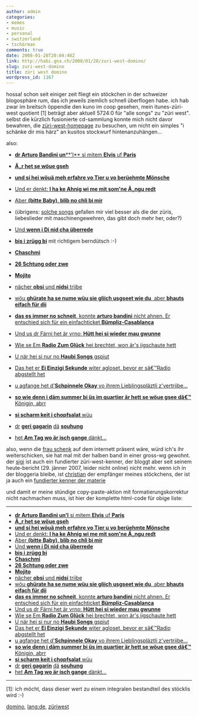 ```yaml
---
author: admin
categories:
- memes
- music
- personal
- switzerland
- tschörman
comments: true
date: 2008-01-28T20:04:48Z
link: http://habi.gna.ch/2008/01/28/zuri-west-domino/
slug: zuri-west-domino
title: züri west domino
wordpress_id: 1167
---
```


hossa! schon seit einiger zeit fliegt ein stöckchen in der schweizer blogosphäre rum, das ich jeweils ziemlich schnell überflogen habe. ich hab zwar im breitsch öppendie den kuno im coop gesehen, mein itunes-züri-west quotient [1] beträgt aber aktuell 5724:0 für "alle songs" zu "züri west". selbst die kürzlich fusionierte cd-sammlung konnte mich nicht davor bewahren, die [züri-west-homepage](http://www.zueriwest.ch/) zu besuchen, um nicht ein simples "i schänke dir mis härz" an kusitos stockwurf hintenanzuhängen...




also:





  
  * [**dr Arturo Bandini un****'I** si mitem **Elvis** uf **Paris**](http://bloxxs.ch/?p=1317)


  
  * [**Ã„r het se wöue gseh**](http://leumund.ch/2008/worldwide/zuri-west-domino/)


  
  * [**und si hei wöuä meh erfahre vo Tier u vo berüehmte Mönsche**](http://www.monoblog.ch/stories/35375/)


  
  * [Und er denkt: **I ha ke Ahnig wi me mit som'ne Ã„ngu redt**](http://irgendeinisch.twoday.net/stories/4615366/)


  
  * [Aber **(bitte Baby), blib no chli bi mir**](http://www.filomenal.ch/blog/2008/01/15/zuri-west-domino/)


  
  * (übrigens: [solche songs](http://www.filomenal.ch/blog/2008/01/25/antreten-wer-wars/) gefallen mir viel besser als die der züris, liebeslieder mit maschinengewehren, das gibt doch mehr her, oder?)


  
  * [Und **wenn i Di nid cha überrede**](http://www.chliitierchnuebler.ch/blog/?p=513)


  
  * [**bis i zrügg bi**](http://blog10.ch/2008/01/16/zuri-west-domino/) mit richtigem berndütsch :-)


  
  * [**Chaschmi**](http://www.haze.ch/?p=691)


  
  * [**26 Schtung oder zwe**](http://swissrocknblog.blogspot.com/2008/01/zri-west-domino.html)


  
  * [**Mojito**](http://www.rouge.ch/blog/2008/01/17/953/)  



  
  * [nächer **obsi** und **nidsi** triibe](http://www.bluetime.ch/?p=3370)


  
  * [wöu **ghürate ha se nume wüu sie gliich usgseet wie du**, aber **bhauts eifach für dii**](http://creepingdistrust.blogspot.com/2008/01/bluetime-hat-mich-erwischt.html)


  
  * [**das es immer no schneit**, konnte **arturo bandini** nicht ahnen. Er entschied sich für ein einfachticket **Bümpliz-Casablanca**](http://www.monsieurfischer.ch/2008/01/dr-arturo-bandini-verreist-uf.html)  



  
  * [Und us dr Färni het är vrno: **Hütt hei si wieder mau gwunne**](http://nie.twoday.net/20080121/)  



  
  * [Wie se Em **Radio Zum Glück** hei brechtet, won är's iigschaute hett](http://goggiblog.blogspot.com/2008/01/arturo-bandini-fr-dewigkeit.html)


  
  * [U när hei si nur no **Haubi Songs** gspiut](http://www.chris-weblog.com/?p=272)


  
  * [Das het er **Ei Einzigi Sekunde** witer agloset, bevor er sâ€™Radio abgstellt het](http://www.silversnowflake.net/liv/?p=85)  



  
  * [u agfange het d'**Schpinnele Okay** vo ihrem Lieblingspläztli z'vertriibe...](http://schweizeransichten.blogspot.com/2008/01/zri-wescht-chnppu.html)


  
  * [**so wie denn i däm summer bi üs im quartier är hett se wöue gsee dâ€™** Königin, abrr](http://peterpanch.wordpress.com/2008/01/27/zuri-west-es-schwiizer-stockli-2/)  



  
  * [**si scharm keit i chopfsalat** wüu](http://www.falki-design.ch/wordpress/?p=1969)


  
  * [dr](http://kusito.ch/?p=351) **[geri gagarin](http://kusito.ch/?p=351)** [dä](http://kusito.ch/?p=351) **[souhung](http://kusito.ch/?p=351)**


  
  * [het **Am Tag wo är isch gange** dänkt...](http://habi.gna.ch/2008/01/28/zuri-west-domino/)

  

also, wenn die [frau schenk](http://flickr.com/photos/habi/165093147/) auf dem internett präsent wäre, würd ich's ihr weiterschicken, sie hat mal mit der halben band in einer gross-wg gewohnt. der [sigi](http://sigi.freeflux.net/) ist auch ein fundierter züri-west-kenner, der bloggt aber seit seinem heute-bericht (29. jänner 2007, leider nicht online) nicht mehr. wenn ich in der bloggeria bleibe, ist [christian](http://hymnos.existenz.ch) der empfänger meines stöckchens, der ist ja auch ein [fundierter kenner der materie](http://hymnos.existenz.ch/2007/12/01/zuri-west-live-geblogge/)  

und damit er meine stündige copy-paste-aktion mit formatierungskorrektur nicht nachmachen muss, ist hier der komplette html-code für obige liste:  

  

---  

<ul><li><a href="http://bloxxs.ch/?p=1317"><strong>dr Arturo Bandini un</strong><strong>'I</strong> si mitem <strong>Elvis</strong> uf <strong>Paris</strong></a></li> <li><a href="http://leumund.ch/2008/worldwide/zuri-west-domino/"><strong>Ã„r het se wöue gseh</strong></a></li>  

<li><a href="http://www.monoblog.ch/stories/35375/"><strong>und si hei wöuä meh erfahre vo Tier u vo berüehmte Mönsche</strong></a></li>  

<li><a href="http://irgendeinisch.twoday.net/stories/4615366/">Und er denkt: <strong>I ha ke Ahnig wi me mit som'ne Ã„ngu redt</strong></a></li>  

<li><a href="http://www.filomenal.ch/blog/2008/01/15/zuri-west-domino/">Aber <strong>(bitte Baby), blib no chli bi mir</strong></a></li>  

<li><a href="http://www.chliitierchnuebler.ch/blog/?p=513">Und <strong>wenn i Di nid cha überrede</strong></a></li>  

<li><a href="http://blog10.ch/2008/01/16/zuri-west-domino/"><strong>bis i zrügg bi</strong></a>  

<li><a href="http://www.haze.ch/?p=691"><strong>Chaschmi</strong></a></li>  

<li><a href="http://swissrocknblog.blogspot.com/2008/01/zri-west-domino.html"><strong>26 Schtung oder zwe</strong></a></li>  

<li><a href="http://www.rouge.ch/blog/2008/01/17/953/"><strong>Mojito</strong></a><br /></li>  

<li><a href="http://www.bluetime.ch/?p=3370">nächer <strong>obsi</strong> und <strong>nidsi</strong> triibe</a></li>  

<li><a href="http://creepingdistrust.blogspot.com/2008/01/bluetime-hat-mich-erwischt.html">wöu <strong>ghürate ha se nume wüu sie gliich usgseet wie du</strong>, aber <strong>bhauts eifach für dii</strong></a></li>  

<li><a href="http://www.monsieurfischer.ch/2008/01/dr-arturo-bandini-verreist-uf.html"><strong>das es immer no schneit</strong>, konnte <strong>arturo bandini</strong> nicht ahnen. Er entschied sich für ein einfachticket <strong>Bümpliz-Casablanca</strong></a><br /></li>  

<li><a href="http://nie.twoday.net/20080121/">Und us dr Färni het är vrno: <strong>Hütt hei si wieder mau gwunne</strong></a><br /></li>  

<li><a href="http://goggiblog.blogspot.com/2008/01/arturo-bandini-fr-dewigkeit.html">Wie se Em <strong>Radio Zum Glück</strong> hei brechtet, won är's iigschaute hett</a></li>  

<li><a href="http://www.chris-weblog.com/?p=272">U när hei si nur no <strong>Haubi Songs</strong> gspiut</a></li>  

<li><a href="http://www.silversnowflake.net/liv/?p=85">Das het er <strong>Ei Einzigi Sekunde</strong> witer agloset, bevor er sâ€™Radio abgstellt het</a></li>  

<li><a href="http://schweizeransichten.blogspot.com/2008/01/zri-wescht-chnppu.html">u agfange het d'<strong>Schpinnele Okay</strong> vo ihrem Lieblingspläztli z'vertriibe...</a></li>  

<li><a href="http://peterpanch.wordpress.com/2008/01/27/zuri-west-es-schwiizer-stockli-2/"><strong>so wie denn i däm summer bi üs im quartier är hett se wöue gsee dâ€™</strong> Königin, abrr</a><br /></li>  

<li><a href="http://www.falki-design.ch/wordpress/?p=1969"><strong>si scharm keit i chopfsalat</strong> wüu</a></li>  

<li><a href="http://kusito.ch/?p=351">dr</a> <strong><a href="http://kusito.ch/?p=351">geri gagarin</a></strong> <a href="http://kusito.ch/?p=351">dä</a> <strong><a href="http://kusito.ch/?p=351">souhung</a></strong></li>  

<li><a href="http://habi.gna.ch/2008/01/28/zuri-west-domino/">het <strong>Am Tag wo är isch gange</strong> dänkt...</a></li></ul>  

---  

[1]: ich möcht, dass dieser wert zu einem integralen bestandteil des stöcklis wird :-)



[domino](http://technorati.com/tag/domino), [lang:de](http://technorati.com/tag/lang:de), [züriwest](http://technorati.com/tag/z%C3%BCriwest)
